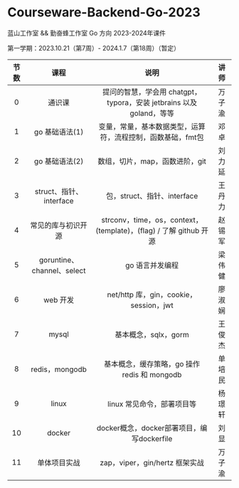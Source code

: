 # Courseware-Backend-Go-2023

蓝山工作室 && 勤奋蜂工作室 Go 方向 2023-2024年课件

第一学期：2023.10.21（第7周）- 2024.1.7（第18周）（暂定）

| 节数 |            课程            |                             说明                             | 讲师  |
| :--: | :------------------------: | :----------------------------------------------------------: |:---:|
|  0   |           通识课           | 提问的智慧，学会用 chatgpt，typora，安装 jetbrains 以及 goland，等等 | 万子渝 |
|  1   |       go 基础语法(1)       | 变量，常量，基本数据类型，运算符，流程控制，函数基础，fmt包  | 邓卓  |
|  2   |       go 基础语法(2)       |                数组，切片，map，函数进阶，git                | 刘力延 |
|  3   |  struct、指针、interface   |                 包，struct、指针、interface                  | 王丹力 |
|  4   |     常见的库与初识开源     | strconv，time，os，context，(template)，(flag) / 了解 github 开源 | 赵锡军 |
|  5   | goruntine、channel、select |                       go 语言并发编程                        | 梁伟健 |
|  6   |          web 开发          |            net/http 库，gin，cookie，session，jwt            | 廖淑娴 |
|  7   |           mysql            |                     基本概念，sqlx，gorm                     | 王俊杰 |
|  8   |       redis，mongodb       |         基本概念，缓存策略，go 操作 redis 和 mongodb         | 单培民 |
|  9   |           linux            |                  linux 常见命令，部署项目等                  | 杨璟轩 |
|  10  |           docker           |          docker概念，docker部署项目，编写dockerfile          | 刘显  |
|  11  |        单体项目实战        |                zap，viper，gin/hertz 框架实战                | 万子渝 |



